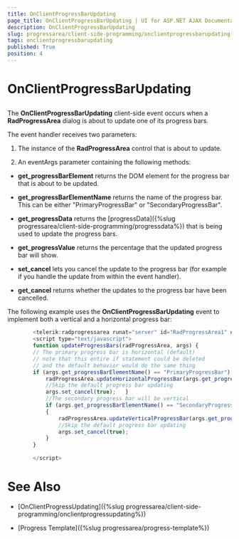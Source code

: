 ```yaml
---
title: OnClientProgressBarUpdating
page_title: OnClientProgressBarUpdating | UI for ASP.NET AJAX Documentation
description: OnClientProgressBarUpdating
slug: progressarea/client-side-programming/onclientprogressbarupdating
tags: onclientprogressbarupdating
published: True
position: 4
---
```


# OnClientProgressBarUpdating



## 

The __OnClientProgressBarUpdating__ client-side event occurs when a __RadProgressArea__ dialog is about to update one of its progress bars.

The event handler receives two parameters:

1. The instance of the __RadProgressArea__ control that is about to update.

1. An eventArgs parameter containing the following methods:

* __get_progressBarElement__ returns the DOM element for the progress bar that is about to be updated.

* __get_progressBarElementName__ returns the name of the progress bar. This can be either "PrimaryProgressBar" or "SecondaryProgressBar".

* __get_progressData__ returns the [progressData]({%slug progressarea/client-side-programming/progressdata%}) that is being used to update the progress bars.

* __get_progressValue__ returns the percentage that the updated progress bar will show.

* __set_cancel__ lets you cancel the update to the progress bar (for example if you handle the update from within the event handler).

* __get_cancel__ returns whether the updates to the progress bar have been cancelled.

The following example uses the __OnClientProgressBarUpdating__ event to implement both a vertical and a horizontal progress bar:

````JavaScript
	    <telerik:radprogressarea runat="server" id="RadProgressArea1" onclientprogressbarupdating="updateProgressBars" />
	    <script type="text/javascript">
	    function updateProgressBars(radProgressArea, args) {   
	    // The primary progress bar is horizontal (default)   
	    // note that this entire if statement could be deleted   
	    // and the default behavior would do the same thing   
	    if (args.get_progressBarElementName() == "PrimaryProgressBar") {       
	        radProgressArea.updateHorizontalProgressBar(args.get_progressBarElement(), args.get_progressValue());
	        //Skip the default progress bar updating       
	        args.set_cancel(true);   }   
	        //The secondary progress bar will be vertical   
	        if (args.get_progressBarElementName() == "SecondaryProgressBar")   
	        {       
	            radProgressArea.updateVerticalProgressBar(args.get_progressBarElement(), args.get_progressValue());
	            //Skip the default progress bar updating       
	            args.set_cancel(true);
	        }
	    }
	    
	    </script>
````



# See Also

 * [OnClientProgressUpdating]({%slug progressarea/client-side-programming/onclientprogressupdating%})

 * [Progress Template]({%slug progressarea/progress-template%})

